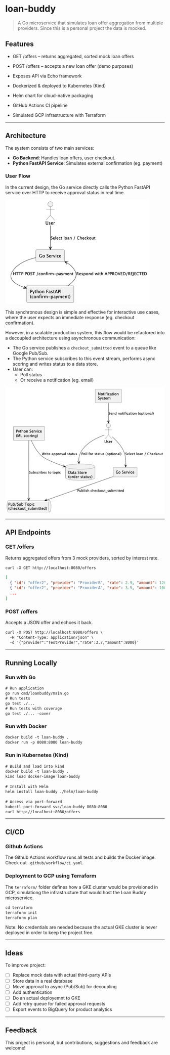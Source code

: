 # loan-buddy

> A Go microservice that simulates loan offer aggregation from multiple providers. Since this is a personal project the data is mocked.

## Features

* GET /offers – returns aggregated, sorted mock loan offers

* POST /offers – accepts a new loan offer (demo purposes)

* Exposes API via Echo framework

* Dockerized & deployed to Kubernetes (Kind)

* Helm chart for cloud-native packaging

* GitHub Actions CI pipeline

* Simulated GCP infrastructure with Terraform

---

## Architecture

The system consists of two main services:

* **Go Backend**: Handles loan offers, user checkout.
* **Python FastAPI Service**: Simulates external confirmation (eg. payment)

### User Flow

In the current design, the Go service directly calls the Python FastAPI service over HTTP to receive approval status in real time.

![Current Architecture](./docs/architecture_current.png)

This synchronous design is simple and effective for interactive use cases, where the user expects an immediate response (eg. checkout confirmation).

However, in a scalable production system, this flow would be refactored into a decoupled architecture using asynchronous communication:

* The Go service publishes a `checkout_submitted` event to a queue like Google Pub/Sub.
* The Python service subscribes to this event stream, performs async scoring and writes status to a data store.
* User can:
  * Poll status
  * Or receive a notification (eg. email)

![Future Architecture](./docs/architecture_future.png)

---

## API Endpoints

### GET /offers

Returns aggregated offers from 3 mock providers, sorted by interest rate.

```shell
curl -X GET http://localhost:8080/offers 
```

```json
[
  { "id": "offer2", "provider": "ProviderB", "rate": 2.9, "amount": 12000 },
  { "id": "offer2", "provider": "ProviderA", "rate": 3.5, "amount": 10000 },
  ...
]
```

### POST /offers

Accepts a JSON offer and echoes it back.

```shell
curl -X POST http://localhost:8080/offers \
  -H "Content-Type: application/json" \
  -d '{"provider":"TestProvider","rate":3.7,"amount":8000}'
```

---

## Running Locally

### Run with Go

```shell
# Run application
go run cmd/loanbuddy/main.go
# Run tests
go test ./...
# Run tests with coverage
go test ./... -cover
```

### Run with Docker

```shell
docker build -t loan-buddy .
docker run -p 8080:8080 loan-buddy
```

### Run in Kubernetes (Kind)

```shell
# Build and load into kind
docker build -t loan-buddy .
kind load docker-image loan-buddy

# Install with Helm
helm install loan-buddy ./helm/loan-buddy

# Access via port-forward
kubectl port-forward svc/loan-buddy 8080:8080
curl http://localhost:8080/offers
```

---

## CI/CD

### Github Actions

The Github Actions workflow runs all tests and builds the Docker image. Check out `.github/workflow/ci.yaml`.

### Deployment to GCP using Terraform

The `terraform/` folder defines how a GKE cluster would be provisioned in GCP, simulationg the infrastructure that would host the Loan Buddy microservice.

```shell
cd terraform
terraform init
terraform plan
```

Note: No credentials are needed because the actual GKE cluster is never deployed in order to keep the project free.

---

## Ideas

To improve project:

* [ ] Replace mock data with actual third-party APIs
* [ ] Store data in a real database
* [ ] Move approval to async (Pub/Sub) for decoupling
* [ ] Add authentication
* [ ] Do an actual deployemnt to GKE
* [ ] Add retry queue for failed approval requests
* [ ] Export events to BigQuery for product analytics

---

## Feedback

This project is personal, but contributions, suggestions and feedback are welcome!
